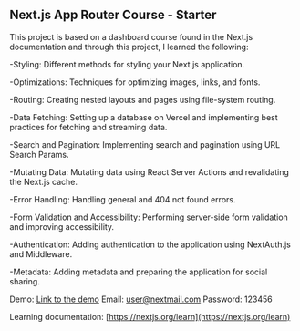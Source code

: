 ## Next.js App Router Course - Starter

This project is based on a dashboard course found in the Next.js documentation and through this project, I learned the following:

-Styling: Different methods for styling your Next.js application.

-Optimizations: Techniques for optimizing images, links, and fonts.

-Routing: Creating nested layouts and pages using file-system routing.

-Data Fetching: Setting up a database on Vercel and implementing best practices for fetching and streaming data.

-Search and Pagination: Implementing search and pagination using URL Search Params.

-Mutating Data: Mutating data using React Server Actions and revalidating the Next.js cache.

-Error Handling: Handling general and 404 not found errors.

-Form Validation and Accessibility: Performing server-side form validation and improving accessibility.

-Authentication: Adding authentication to the application using NextAuth.js and Middleware.

-Metadata: Adding metadata and preparing the application for social sharing.

Demo: [Link to the demo](https://next-learn-two-theta.vercel.app/)
Email: user@nextmail.com
Password: 123456

Learning documentation: [https://nextjs.org/learn](https://nextjs.org/learn)
